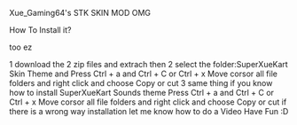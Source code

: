 Xue_Gaming64's STK SKIN MOD OMG

How To Install it?

too ez

1 download the 2 zip files and extrach then
2 select the folder:SuperXueKart Skin Theme and Press Ctrl + a and Ctrl + C or Ctrl + x  Move corsor all file folders and right click and choose Copy  or cut
3 same thing if you know how to install SuperXueKart Sounds theme  Press Ctrl + a and Ctrl + C or Ctrl + x  Move corsor all file folders and right click and choose Copy  or cut
 if there is a wrong way installation let me know how to do a Video Have Fun :D
